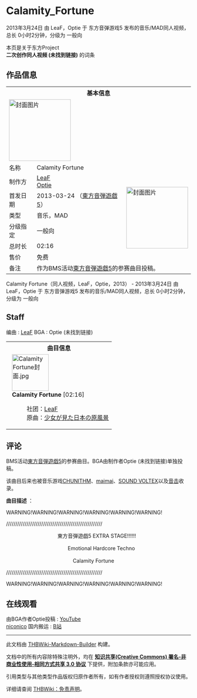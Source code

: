# Calamity_Fortune

<!-- source html: G:\repos\THBWiki-Markdown-Builder\THBWikiMarkdown\Temp\main\0\0a\ns0%3ACalamity_Fortune.html -->

2013年3月24日 由 LeaF，Optie 于 东方音弹游戏5 发布的音乐/MAD同人视频，总长 0小时2分钟，分级为 一般向

本页是关于东方Project  
 **二次创作同人视频 (未找到链接)** 的词条

## 作品信息

<table><tbody><tr><th colspan="3">基本信息</th></tr><tr><td class="cover-artwork-mobile" colspan="2"><a href="./文件-Calamity_Fortune封面.jpg.md" class="image" title="封面图片"><img alt="封面图片" src="https://upload.thwiki.cc/thumb/5/51/Calamity_Fortune%E5%B0%81%E9%9D%A2.jpg/168px-Calamity_Fortune%E5%B0%81%E9%9D%A2.jpg" decoding="async" loading="lazy" width="168" height="168" srcset="https://upload.thwiki.cc/thumb/5/51/Calamity_Fortune%E5%B0%81%E9%9D%A2.jpg/252px-Calamity_Fortune%E5%B0%81%E9%9D%A2.jpg 1.5x, https://upload.thwiki.cc/5/51/Calamity_Fortune%E5%B0%81%E9%9D%A2.jpg 2x" data-file-width="300" data-file-height="300"></a></td>
</tr><tr><td class="label">名称</td><td colspan="2"> Calamity Fortune </td></tr><tr><td class="label">制作方</td><td><a href="./LeaF.md" title="LeaF">LeaF</a><br><a href="/index.php?title=Optie&amp;action=edit&amp;redlink=1" class="new" title="Optie（页面不存在）">Optie</a></td><td class="cover-artwork" rowspan="6" style="min-width:168px;"><a href="./文件-Calamity_Fortune封面.jpg.md" class="image" title="封面图片"><img alt="封面图片" src="https://upload.thwiki.cc/thumb/5/51/Calamity_Fortune%E5%B0%81%E9%9D%A2.jpg/168px-Calamity_Fortune%E5%B0%81%E9%9D%A2.jpg" decoding="async" loading="lazy" width="168" height="168" srcset="https://upload.thwiki.cc/thumb/5/51/Calamity_Fortune%E5%B0%81%E9%9D%A2.jpg/252px-Calamity_Fortune%E5%B0%81%E9%9D%A2.jpg 1.5x, https://upload.thwiki.cc/5/51/Calamity_Fortune%E5%B0%81%E9%9D%A2.jpg 2x" data-file-width="300" data-file-height="300"></a></td>
</tr><tr><td class="label">首发日期</td><td>2013-03-24&#160;（<a href="/展会作品列表?e=%E4%B8%9C%E6%96%B9%E9%9F%B3%E5%BC%B9%E6%B8%B8%E6%88%8F%235">東方音弾遊戯5</a>）</td></tr><tr><td class="label">类型</td><td>音乐，MAD</td></tr><tr><td class="label">分级指定</td><td>一般向</td></tr><tr><td class="label">总时长</td><td>02:16</td></tr><tr><td class="label">售价</td><td>免费</td></tr><tr><td class="label">备注</td><td colspan="2">作为BMS活动<a rel="nofollow" class="external text" href="http://colorfulumbrella.sakura.ne.jp/ondan/ondan5.html">東方音弾遊戯5</a>的参赛曲目投稿。</td></tr></tbody></table>

Calamity Fortune（同人视频，LeaF，Optie，2013） - 2013年3月24日 由 LeaF，Optie 于 东方音弹游戏5 发布的音乐/MAD同人视频，总长 0小时2分钟，分级为 一般向

## Staff
编曲
: [LeaF](./LeaF.md)
BGA
: Optie (未找到链接)


<table><tbody><tr><th colspan="2">曲目信息</th></tr><tr><td colspan="2" style="padding-left: 1em;"><div class="floatright"><a href="./文件-Calamity_Fortune封面.jpg.md" class="image"><img alt="Calamity Fortune封面.jpg" src="https://upload.thwiki.cc/thumb/5/51/Calamity_Fortune%E5%B0%81%E9%9D%A2.jpg/100px-Calamity_Fortune%E5%B0%81%E9%9D%A2.jpg" decoding="async" loading="lazy" width="100" height="100" srcset="https://upload.thwiki.cc/thumb/5/51/Calamity_Fortune%E5%B0%81%E9%9D%A2.jpg/150px-Calamity_Fortune%E5%B0%81%E9%9D%A2.jpg 1.5x, https://upload.thwiki.cc/thumb/5/51/Calamity_Fortune%E5%B0%81%E9%9D%A2.jpg/200px-Calamity_Fortune%E5%B0%81%E9%9D%A2.jpg 2x" data-file-width="300" data-file-height="300"></a></div><b>Calamity Fortune</b> &#91;02:16&#93;<dl><dd>社团：<a href="./LeaF.md" title="LeaF">LeaF</a><br>原曲：<a href="./少女が見た日本の原風景.md" class="mw-redirect" title="少女が見た日本の原風景">少女が見た日本の原風景</a><br></dd></dl></td></tr></tbody></table>



## 评论
  
BMS活动[東方音弾遊戯5](http://colorfulumbrella.sakura.ne.jp/ondan/ondan5.html)的参赛曲目。BGA由制作者Optie (未找到链接)单独投稿。
  
  
该曲目后来也被音乐游戏[CHUNITHM](./CHUNITHM.md)、[maimai](./maimai.md)、[SOUND VOLTEX](./SOUND_VOLTEX.md)以及[音击](./音击.md)收录。
  
  
  

  
  
 **曲目描述** ：
  
  
WARNING!WARNING!WARNING!WARNING!WARNING!WARNING! 
  
  
//////////////////////////////////////////////////// 
  
  
  

  
  
　　　　　　　　　　東方音弾遊戯5 EXTRA STAGE!!!!!! 
  
  
  

　　　　　　　　　　　　Emotional Hardcore Techno 
  
  
　　　　　　　　　　　　　Calamity Fortune 
  
  
  

  
  
//////////////////////////////////////////////////// 
  
  
WARNING!WARNING!WARNING!WARNING!WARNING!WARNING!
  


## 在线观看
由BGA作者Optie投稿
: [YouTube](https://www.youtube.com/watch?v=L_iSDqqhsBg)  
[niconico](http://www.nicovideo.jp/watch/sm20416635)
国内搬运
: [B站](https://www.bilibili.com/video/av533890)





---

此文档由 [THBWiki-Markdown-Builder](https://github.com/Delsin-Yu/THBWiki-Markdown-Builder) 构建。

文档中的所有内容除特殊注明外，均在 [**知识共享(Creative Commons) 署名-非商业性使用-相同方式共享 3.0 协议**](https://creativecommons.org/licenses/by-sa/3.0/deed.zh-hans) 下提供，附加条款亦可能应用。

引用类型与其他类型作品版权归原作者所有，如有作者授权则遵照授权协议使用。

详细请查阅 [THBWiki：免责声明](https://thbwiki.cc/THBWiki:%E5%85%8D%E8%B4%A3%E5%A3%B0%E6%98%8E)。

